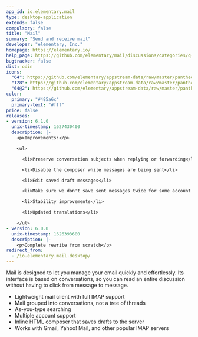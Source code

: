 ```yaml
---
app_id: io.elementary.mail
type: desktop-application
extends: false
compulsory: false
title: "Mail"
summary: "Send and receive mail"
developer: "elementary, Inc."
homepage: https://elementary.io/
help_page: https://github.com/elementary/mail/discussions/categories/q-a
bugtracker: false
dist: odin
icons:
  "64": https://github.com/elementary/appstream-data/raw/master/pantheon-data/main/icons/64x64/io.elementary.mail_io.elementary.mail.png
  "128": https://github.com/elementary/appstream-data/raw/master/pantheon-data/main/icons/128x128/io.elementary.mail_io.elementary.mail.png
  "64@2": https://github.com/elementary/appstream-data/raw/master/pantheon-data/main/icons/64x64@2/io.elementary.mail_io.elementary.mail.png
color:
  primary: "#485a6c"
  primary-text: "#fff"
price: false
releases:
- version: 6.1.0
  unix-timestamp: 1627430400
  description: |-
    <p>Improvements:</p>

    <ul>

      <li>Preserve conversation subjects when replying or forwarding</li>

      <li>Disable the composer while messages are being sent</li>

      <li>Edit saved draft messages</li>

      <li>Make sure we don't save sent messages twice for some account types</li>

      <li>Stability improvements</li>

      <li>Updated translations</li>

    </ul>
- version: 6.0.0
  unix-timestamp: 1626393600
  description: |-
    <p>Complete rewrite from scratch</p>
redirect_from:
  - /io.elementary.mail.desktop/
---
```


<p>Mail is designed to let you manage your email quickly and effortlessly. Its interface is based on conversations, so you can read an entire discussion without having to click from message to message.</p>
<ul>
  <li>Lightweight mail client with full IMAP support</li>
  <li>Mail grouped into conversations, not a tree of threads</li>
  <li>As-you-type searching</li>
  <li>Multiple account support</li>
  <li>Inline HTML composer that saves drafts to the server</li>
  <li>Works with Gmail, Yahoo! Mail, and other popular IMAP servers</li>
</ul>